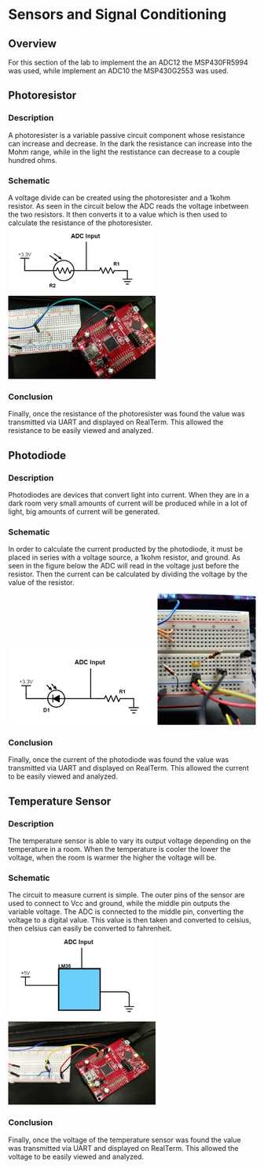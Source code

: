# Sensors and Signal Conditioning

## Overview
For this section of the lab to implement the an ADC12 the MSP430FR5994 was used, while implement an ADC10 the MSP430G2553 was used. 
<!--- ====================================================== -->
## Photoresistor

### Description
A photoresister is a variable passive circuit component whose resistance can increase and decrease. In the dark the resistance can increase into the Mohm range, while in the light the restistance can decrease to a couple hundred ohms.

### Schematic
A voltage divide can be created using the photoresister and a 1kohm resistor. As seen in the circuit below the ADC reads the voltage inbetween the two resistors. It then converts it to a value which is then used to calculate the resistance of the photoresister.
<img src="https://github.com/RU09342/lab-5-sensing-the-world-around-you-nick-2-1/blob/master/Sensors%20and%20Signal%20Conditioning/Assets/PhotoResistor.PNG" width="300"/>
<img src="https://github.com/RU09342/lab-5-sensing-the-world-around-you-nick-2-1/blob/master/Sensors%20and%20Signal%20Conditioning/Assets/FR5994_PhotoDiode.jpg" width="300"/>

### Conclusion
Finally, once the resistance of the photoresister was found the value was transmitted via UART and displayed on RealTerm. This allowed the resistance to be easily viewed and analyzed.

<!--- ====================================================== -->


## Photodiode

### Description
Photodiodes are devices that convert light into current. When they are in a dark room very small amounts of current will be produced while in a lot of light, big amounts of current will be generated.

### Schematic
In order to calculate the current producted by the photodiode, it must be placed in series with a voltage source, a 1kohm resistor, and ground. As seen in the figure below the ADC will read in the voltage just before the resistor. Then the current can be calculated by dividing the voltage by the value of the resistor. 

<img src="https://github.com/RU09342/lab-5-sensing-the-world-around-you-nick-2-1/blob/master/Sensors%20and%20Signal%20Conditioning/Assets/Photodiode.PNG" width="300"/>

<img src="https://github.com/RU09342/lab-5-sensing-the-world-around-you-nick-2-1/blob/master/Sensors%20and%20Signal%20Conditioning/Assets/PhotoDiode.jpg" width="200"/>


### Conclusion
Finally, once the current of the photodiode was found the value was transmitted via UART and displayed on RealTerm. This allowed the current to be easily viewed and analyzed.
<!--- ====================================================== -->

## Temperature Sensor

### Description
The temperature sensor is able to vary its output voltage depending on the temperature in a room. When the temperature is cooler the lower the voltage, when the room is warmer the higher the voltage will be. 
### Schematic
The circuit to measure current is simple. The outer pins of the sensor are used to connect to Vcc and ground, while the middle pin outputs the variable voltage. The ADC is connected to the middle pin, converting the voltage to a digital value. This value is then taken and converted to celsius, then celsius can easily be converted to fahrenheit. 
<img src="https://github.com/RU09342/lab-5-sensing-the-world-around-you-nick-2-1/blob/master/Sensors%20and%20Signal%20Conditioning/Assets/TempSensor.PNG" width="300"/>
<img src="https://github.com/RU09342/lab-5-sensing-the-world-around-you-nick-2-1/blob/master/Sensors%20and%20Signal%20Conditioning/Assets/FR5994_TempSensor.jpg" width="300"/>


### Conclusion
Finally, once the voltage of the temperature sensor was found the value was transmitted via UART and displayed on RealTerm. This allowed the voltage to be easily viewed and analyzed.

